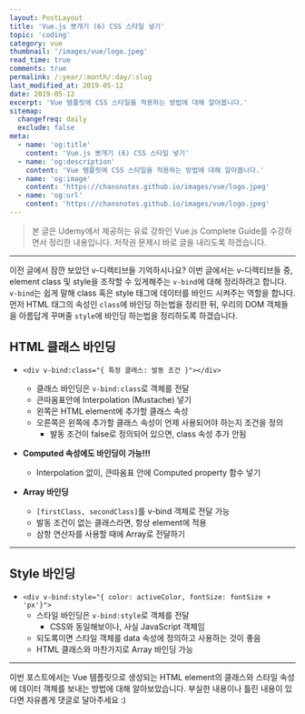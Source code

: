 ```yaml
---
layout: PostLayout
title: 'Vue.js 뽀개기 (6) CSS 스타일 넣기'
topic: 'coding'
category: vue
thumbnail: '/images/vue/logo.jpeg'
read_time: true
comments: true
permalink: /:year/:month/:day/:slug
last_modified_at: 2019-05-12
date: 2019-05-12
excerpt: 'Vue 템플릿에 CSS 스타일을 적용하는 방법에 대해 알아봅니다.'
sitemap:
  changefreq: daily
  exclude: false
meta:
  - name: 'og:title'
    content: 'Vue.js 뽀개기 (6) CSS 스타일 넣기'
  - name: 'og:description'
    content: 'Vue 템플릿에 CSS 스타일을 적용하는 방법에 대해 알아봅니다.'
  - name: 'og:image'
    content: 'https://chansnotes.github.io/images/vue/logo.jpeg'
  - name: 'og:url'
    content: 'https://chansnotes.github.io/images/vue/logo.jpeg'
---
```


> 본 글은 Udemy에서 제공하는 유료 강좌인 Vue.js Complete Guide를 수강하면서 정리한 내용입니다. 저작권 문제시 바로 글을 내리도록 하겠습니다.

---

이전 글에서 잠깐 보았던 v-디렉티브들 기억하시나요?
이번 글에서는 v-디렉티브들 중, element class 및 style을 조작할 수 있게해주는 `v-bind`에 대해 정리하려고 합니다.
`v-bind`는 쉽게 말해 class 혹은 style 태그에 데이터를 바인드 시켜주는 역할을 합니다.
먼저 HTML 태그의 속성인 `class`에 바인딩 하는법을 정리한 뒤,
우리의 DOM 객체들을 아름답게 꾸며줄 `style`에 바인딩 하는법을 정리하도록 하겠습니다.

## HTML 클래스 바인딩

- `<div v-bind:class="{ 특정 클래스: 발동 조건 }"></div>`

  - 클래스 바인딩은 `v-bind:class`로 객체를 전달
  - 큰따옴표안에 Interpolation (Mustache) 넣기
  - 왼쪽은 HTML element에 추가할 클래스 속성
  - 오른쪽은 왼쪽에 추가할 클래스 속성이 언제 사용되어야 하는지 조건을 정의
    - 발동 조건이 false로 정의되어 있으면, class 속성 추가 안됨

- **Computed 속성에도 바인딩이 가능!!!**

  - Interpolation 없이, 큰따옴표 안에 Computed property 함수 넣기

- **Array 바인딩**
  - `[firstClass, secondClass]`를 v-bind 객체로 전달 가능
  - 발동 조건이 없는 클래스라면, 항상 element에 적용
  - 삼항 연산자를 사용할 때에 Array로 전달하기

---

## Style 바인딩

- `<div v-bind:style="{ color: activeColor, fontSize: fontSize + 'px'}">`
  - 스타일 바인딩은 `v-bind:style`로 객체를 전달
    - CSS와 동일해보이나, 사실 JavaScript 객체임
  - 되도록이면 스타일 객체를 data 속성에 정의하고 사용하는 것이 좋음
  - HTML 클래스와 마찬가지로 Array 바인딩 가능

---

이번 포스트에서는 Vue 템플릿으로 생성되는 HTML element의 클래스와 스타일 속성에 데이터 객체를 보내는 방법에 대해 알아보았습니다.
부실한 내용이나 틀린 내용이 있다면 자유롭게 댓글로 달아주세요 :)
